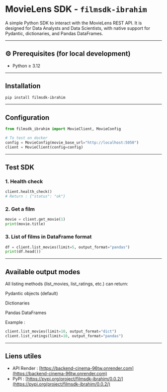 # MovieLens SDK - `filmsdk-ibrahim`

A simple Python SDK to interact with the MovieLens REST API. It is designed for Data Analysts and Data Scientists, with native support for Pydantic, dictionaries, and Pandas DataFrames.

---

## ⚙️ Prerequisites (for local development)

- Python ≥ 3.12
---
## Installation

```bash
pip install filmsdk-ibrahim
```

---

## Configuration

```python
from filmsdk_ibrahim import MovieClient, MovieConfig

# To test on docker
config = MovieConfig(movie_base_url="http://localhost:5050")
client = MovieClient(config=config)
```
---
## Test SDK

### 1. Health check

```python
client.health_check()
# Return : {"status": "ok"}
```

### 2. Get a film

```python
movie = client.get_movie(1)
print(movie.title)
```

### 3. List of films in DataFrame format

```python
df = client.list_movies(limit=5, output_format="pandas")
print(df.head())
```

---

## Available output modes

All listing methods (list_movies, list_ratings, etc.) can return:

Pydantic objects (default)

Dictionaries

Pandas DataFrames

Example :

```python
client.list_movies(limit=10, output_format="dict")
client.list_ratings(limit=10, output_format="pandas")
```

---

## Liens utiles

- API Render : [https://backend-cinema-96tw.onrender.com](https://backend-cinema-96tw.onrender.com)
- PyPI : [https://pypi.org/project/filmsdk-ibrahim/0.0.2/](https://pypi.org/project/filmsdk-ibrahim/0.0.2/)
